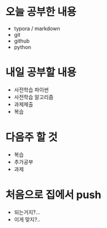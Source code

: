 # 오늘 공부한 내용

- typora / markdown
- git
- github
- python


# 내일 공부할 내용
 - 사전학습 파이썬
 - 사전학습 알고리즘
 - 과제제출
 - 복습

 # 다음주 할 것
 - 복습
 - 추가공부
 - 과제

# 처음으로 집에서 push
 - 되는거지?...
 - 이게 맞지?..